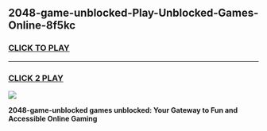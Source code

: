 
## 2048-game-unblocked-Play-Unblocked-Games-Online-8f5kc
<h3>
<a href="https://premium76.site?title=2048-game-unblocked&ref=25A">CLICK TO PLAY</a></h3>
<hr>

<h3>
<a href="https://premium76.site?title=2048-game-unblocked&ref=25A">CLICK 2 PLAY</a>
  
</h3>

<a href="https://premium76.site?title=2048-game-unblocked&ref=25A"><img src="https://clearcache.store/games.png"></a>


**2048-game-unblocked games unblocked: Your Gateway to Fun and Accessible Online Gaming**
